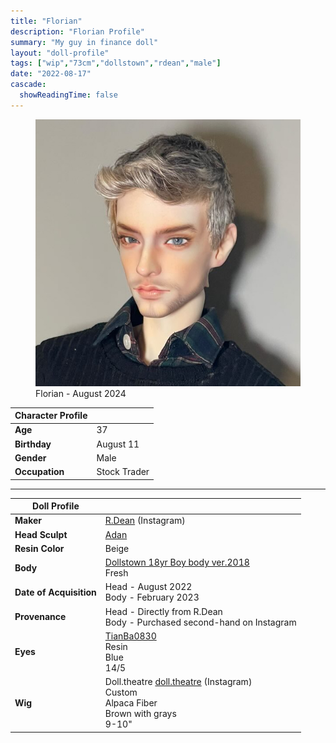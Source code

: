 ```yaml
---
title: "Florian"
description: "Florian Profile"
summary: "My guy in finance doll"
layout: "doll-profile"
tags: ["wip","73cm","dollstown","rdean","male"]
date: "2022-08-17"
cascade:
  showReadingTime: false
---
```

<div class="flex gap-4 flex-row flex-wrap">
  <div><figure><img src="feature.jpeg" class="doll-profile-img" class="doll-profile-img" alt="A male doll with ash blond hair" width="500"><figcaption>Florian - August 2024</figcaption></figure></div>
  <div>

| Character Profile | |
| ----- | ---|
| **Age** | 37 |
| **Birthday** | August 11 |
| **Gender** | Male |
| **Occupation** | Stock Trader |

---

| Doll Profile | |
| ----- | ---|
| **Maker** | [R.Dean](https://www.instagram.com/rdean_zu/) (Instagram) |
| **Head Sculpt** | [Adan](https://www.rdean.net/adan) |
| **Resin Color** | Beige |
| **Body** | [Dollstown 18yr Boy body ver.2018](https://dollstown.com/product/18yr-boy-body-ver2018/10/category/24/display/1/)<br> Fresh |
| **Date of Acquisition** | Head - August 2022 <br> Body - February 2023|
| **Provenance** | Head - Directly from R.Dean <br> Body - Purchased second-hand on Instagram|
| **Eyes** | [TianBa0830](https://www.instagram.com/tianba0830/) <br> Resin <br> Blue <br> 14/5 |
| **Wig** | Doll.theatre [doll.theatre](https://www.instagram.com/doll.theatre/) (Instagram) <br> Custom <br> Alpaca Fiber <br> Brown with grays <br> 9-10" |

  </div>
</div>